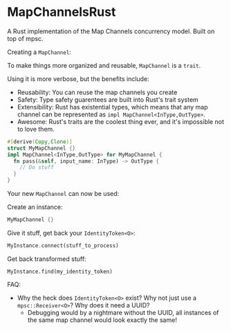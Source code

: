 # MapChannelsRust
A Rust implementation of the Map Channels concurrency model. Built on top of mpsc. 

Creating a `MapChannel`:

To make things more organized and reusable, `MapChannel` is a `trait`.

Using it is more verbose, but the benefits include:
- Reusability: You can reuse the map channels you create
- Safety: Type safety guarentees are built into Rust's trait system
- Extensibility: Rust has existential types, which means that any map channel can be represented as `impl MapChannel<InType,OutType>`.
- Awesome: Rust's traits are the coolest thing ever, and it's impossible not to love them. 

```rust
#[derive(Copy,Clone)]
struct MyMapChannel {}
impl MapChannel<InType,OutType> for MyMapChannel {
  fn pass(&self, input_name: InType) -> OutType {
    // Do stuff
  }
}
```

Your new `MapChannel` can now be used:

Create an instance:

```rust
MyMapChannel {}
```

Give it stuff, get back your `IdentityToken<O>`:

```rust
MyInstance.connect(stuff_to_process)
```

Get back transformed stuff:

```
MyInstance.find(my_identity_token)
```

FAQ:
- Why the heck does `IdentityToken<O>` exist? Why not just use a `mpsc::Receiver<O>`? Why does it need a UUID?
  - Debugging would by a nightmare without the UUID, all instances of the same map channel would look exactly the same!
